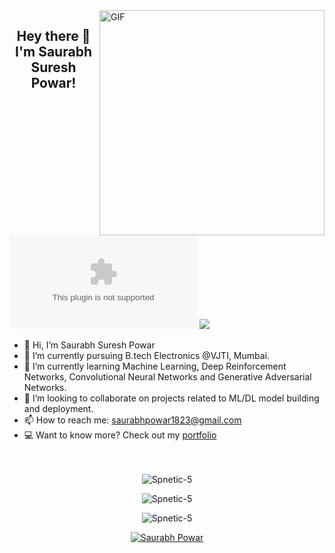 <img align="right" alt="GIF" src="https://github.com/Spnetic-5/Spnetic-5/blob/main/gif.gif" width="360"/>

<!--https://i.imgur.com/9GNZGLH.gif-->
  
<h2 align="center">Hey there 👋 I'm Saurabh Suresh Powar!</h2>

[![Twitter](https://img.shields.io/twitter/url/https/twitter.com)](https://twitter.com/Saurabh67110062) ![](https://visitor-badge.glitch.me/badge?page_id=Spnetic-5.profileviews-badge)

<!--
**Spnetic-5/Spnetic-5** is a ✨ _special_ ✨ repository because its `README.md` (this file) appears on your GitHub profile. -->
- 👋 Hi, I’m Saurabh Suresh Powar
- 🔭 I’m currently pursuing B.tech Electronics @VJTI, Mumbai.
- 🌱 I’m currently learning Machine Learning, Deep Reinforcement Networks, Convolutional Neural Networks and Generative Adversarial Networks.
- 👯 I’m looking to collaborate on projects related to ML/DL model building and deployment.
- 📫 How to reach me: saurabhpowar1823@gmail.com
- 💻 Want to know more? Check out my [portfolio](http://spnetic-5.github.io/)<br><br><br>

<p align="center">
  <img src="https://github-readme-stats.vercel.app/api?username=Spnetic-5&count_private=true&hide=stars&show_icons=true&theme=cobalt&include_all_commits=true" alt="Spnetic-5" />   
  <p align="center"><img align="center" src="https://github-readme-streak-stats.herokuapp.com/?user=Spnetic-5&theme=cobalt" alt="Spnetic-5" /></p>
</p>
 <p align="center"><img align="center" src="https://github-readme-stats.vercel.app/api/top-langs/?username=Spnetic-5&layout=compact&show_icons=true&theme=cobalt" alt="Spnetic-5" /></p>
</p>
<p align="center"> <a href="https://github.com/ryo-ma/github-profile-trophy"><img src="https://github-profile-trophy.vercel.app/?username=Spnetic-5&theme=monokai" alt="Saurabh Powar" /></a> </p>
